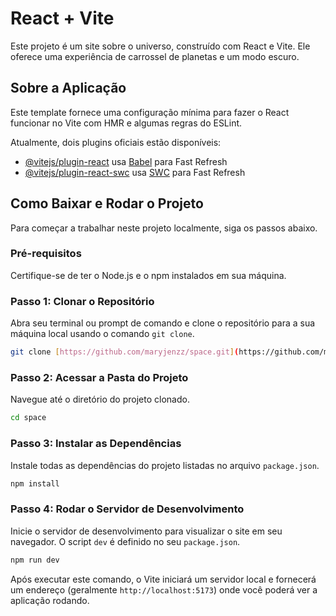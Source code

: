 # React + Vite

Este projeto é um site sobre o universo, construído com React e Vite. Ele oferece uma experiência de carrossel de planetas e um modo escuro.

## Sobre a Aplicação

Este template fornece uma configuração mínima para fazer o React funcionar no Vite com HMR e algumas regras do ESLint.

Atualmente, dois plugins oficiais estão disponíveis:

- [@vitejs/plugin-react](https://github.com/vitejs/vite-plugin-react/blob/main/packages/plugin-react) usa [Babel](https://babeljs.io/) para Fast Refresh
- [@vitejs/plugin-react-swc](https://github.com/vitejs/vite-plugin-react/blob/main/packages/plugin-react-swc) usa [SWC](https://swc.rs/) para Fast Refresh

## Como Baixar e Rodar o Projeto

Para começar a trabalhar neste projeto localmente, siga os passos abaixo.

### Pré-requisitos
Certifique-se de ter o Node.js e o npm instalados em sua máquina.

### Passo 1: Clonar o Repositório
Abra seu terminal ou prompt de comando e clone o repositório para a sua máquina local usando o comando `git clone`.

```bash
git clone [https://github.com/maryjenzz/space.git](https://github.com/maryjenzz/space.git)
```

### Passo 2: Acessar a Pasta do Projeto
Navegue até o diretório do projeto clonado.

```bash
cd space
```

### Passo 3: Instalar as Dependências
Instale todas as dependências do projeto listadas no arquivo `package.json`.

```bash
npm install
```

### Passo 4: Rodar o Servidor de Desenvolvimento
Inicie o servidor de desenvolvimento para visualizar o site em seu navegador. O script `dev` é definido no seu `package.json`.

```bash
npm run dev
```

Após executar este comando, o Vite iniciará um servidor local e fornecerá um endereço (geralmente `http://localhost:5173`) onde você poderá ver a aplicação rodando.
